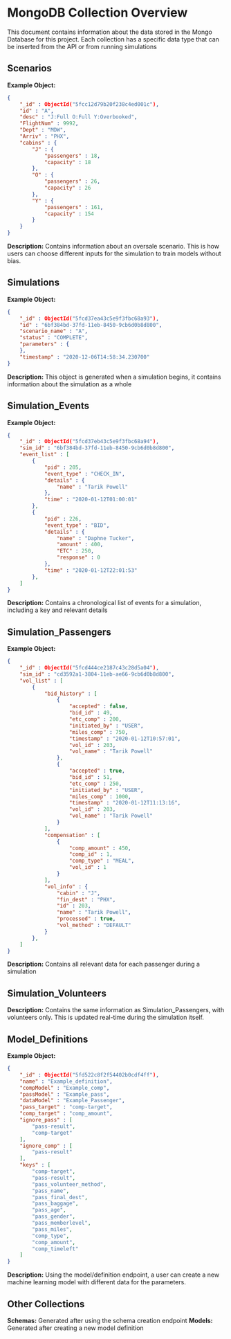 # MongoDB Collection Overview

 This document contains information about the data stored in the Mongo Database for this project. Each collection has a specific data type that can be inserted from the API or from running simulations

## Scenarios

**Example Object:**
```json
{
	"_id" : ObjectId("5fcc12d79b20f238c4ed001c"),
	"id" : "A",
	"desc" : "J:Full O:Full Y:Overbooked",
	"FlightNum" : 9992,
	"Dept" : "MDW",
	"Arriv" : "PHX",
	"cabins" : {
		"J" : {
			"passengers" : 18,
			"capacity" : 18
		},
		"O" : {
			"passengers" : 26,
			"capacity" : 26
		},
		"Y" : {
			"passengers" : 161,
			"capacity" : 154
		}
	}
}
```
**Description:**
Contains information about an oversale scenario. This is how users can choose different inputs for the simulation to train models without bias. 

## Simulations
**Example Object:**
```json
{
	"_id" : ObjectId("5fcd37ea43c5e9f3fbc68a93"),
	"id" : "6bf384bd-37fd-11eb-8450-9cb6d0b8d800",
	"scenario_name" : "A",
	"status" : "COMPLETE",
	"parameters" : {
	},
	"timestamp" : "2020-12-06T14:58:34.230700"
}
```
**Description:**
This object is generated when a simulation begins, it contains information about the simulation as a whole

## Simulation_Events
**Example Object:**
```json
{
	"_id" : ObjectId("5fcd37eb43c5e9f3fbc68a94"),
	"sim_id" : "6bf384bd-37fd-11eb-8450-9cb6d0b8d800",
	"event_list" : [
		{
			"pid" : 205,
			"event_type" : "CHECK_IN",
			"details" : {
				"name" : "Tarik Powell"
			},
			"time" : "2020-01-12T01:00:01"
		},
		{
			"pid" : 226,
			"event_type" : "BID",
			"details" : {
				"name" : "Daphne Tucker",
				"amount" : 400,
				"ETC" : 250,
				"response" : 0
			},
			"time" : "2020-01-12T22:01:53"
		},
	]
}
```
**Description:**
Contains a chronological list of events for a simulation, including a key and relevant details

## Simulation_Passengers
**Example Object:**
```json
{
	"_id" : ObjectId("5fcd444ce2187c43c28d5a04"),
	"sim_id" : "cd3592a1-3804-11eb-ae66-9cb6d0b8d800",
	"vol_list" : [
		{
			"bid_history" : [
				{
					"accepted" : false,
					"bid_id" : 49,
					"etc_comp" : 200,
					"initiated_by" : "USER",
					"miles_comp" : 750,
					"timestamp" : "2020-01-12T10:57:01",
					"vol_id" : 203,
					"vol_name" : "Tarik Powell"
				},	
				{
					"accepted" : true,
					"bid_id" : 51,
					"etc_comp" : 250,
					"initiated_by" : "USER",
					"miles_comp" : 1000,
					"timestamp" : "2020-01-12T11:13:16",
					"vol_id" : 203,
					"vol_name" : "Tarik Powell"
				}
			],
			"compensation" : [
				{
					"comp_amount" : 450,
					"comp_id" : 1,
					"comp_type" : "MEAL",
					"vol_id" : 1
				}
			],
			"vol_info" : {
				"cabin" : "J",
				"fin_dest" : "PHX",
				"id" : 203,
				"name" : "Tarik Powell",
				"processed" : true,
				"vol_method" : "DEFAULT"
			}
		},
	]
}
```
**Description:**
Contains all relevant data for each passenger during a simulation

## Simulation_Volunteers

**Description:**
Contains the same information as Simulation_Passengers, with volunteers only. This is updated real-time during the simulation itself. 

## Model_Definitions
**Example Object:**
```json
{
	"_id" : ObjectId("5fd522c8f2f54402b0cdf4ff"),
	"name" : "Example_definition",
	"compModel" : "Example_comp",
	"passModel" : "Example_pass",
	"dataModel" : "Example_Passenger",
	"pass_target" : "comp-target",
	"comp_target" : "comp_amount",
	"ignore_pass" : [
		"pass-result",
		"comp-target"
	],
	"ignore_comp" : [
		"pass-result"
	],
	"keys" : [
		"comp-target",
		"pass-result",
		"pass_volunteer_method",
		"pass_name",
		"pass_final_dest",
		"pass_baggage",
		"pass_age",
		"pass_gender",
		"pass_memberlevel",
		"pass_miles",
		"comp_type",
		"comp_amount",
		"comp_timeleft"
	]
}
```
**Description:**
Using the model/definition endpoint, a user can create a new machine learning model with different data for the parameters. 
## Other Collections

**Schemas:**
Generated after using the schema creation endpoint
**Models:**
Generated after creating a new model definition

